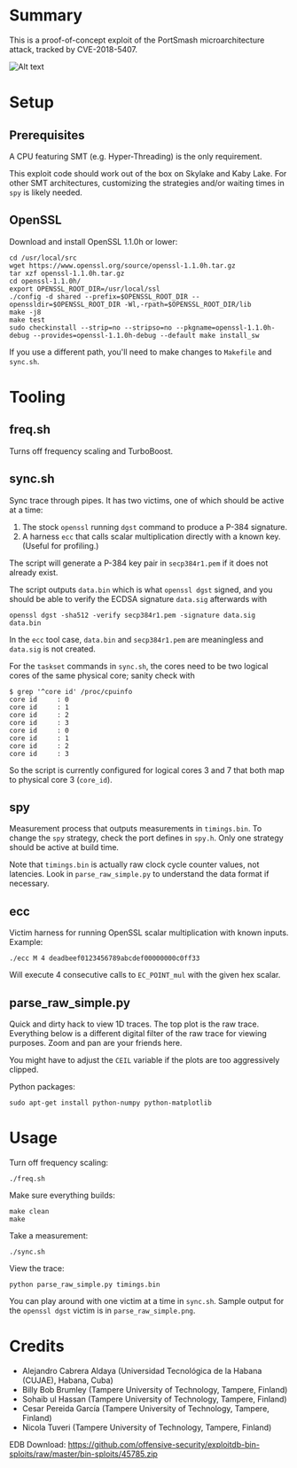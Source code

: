 # Summary

This is a proof-of-concept exploit of the PortSmash microarchitecture attack, tracked by CVE-2018-5407.

![Alt text](parse_raw_simple.png?raw=true "Title")

# Setup

## Prerequisites

A CPU featuring SMT (e.g. Hyper-Threading) is the only requirement.

This exploit code should work out of the box on Skylake and Kaby Lake. For other SMT architectures, customizing the strategies and/or waiting times in `spy` is likely needed.

## OpenSSL

Download and install OpenSSL 1.1.0h or lower:

    cd /usr/local/src
    wget https://www.openssl.org/source/openssl-1.1.0h.tar.gz
    tar xzf openssl-1.1.0h.tar.gz
    cd openssl-1.1.0h/
    export OPENSSL_ROOT_DIR=/usr/local/ssl
    ./config -d shared --prefix=$OPENSSL_ROOT_DIR --openssldir=$OPENSSL_ROOT_DIR -Wl,-rpath=$OPENSSL_ROOT_DIR/lib
    make -j8
    make test
    sudo checkinstall --strip=no --stripso=no --pkgname=openssl-1.1.0h-debug --provides=openssl-1.1.0h-debug --default make install_sw

If you use a different path, you'll need to make changes to `Makefile` and `sync.sh`.

# Tooling

## freq.sh

Turns off frequency scaling and TurboBoost.

## sync.sh

Sync trace through pipes. It has two victims, one of which should be active at a time:

1. The stock `openssl` running `dgst` command to produce a P-384 signature.
2. A harness `ecc` that calls scalar multiplication directly with a known key. (Useful for profiling.)

The script will generate a P-384 key pair in `secp384r1.pem` if it does not already exist.

The script outputs `data.bin` which is what `openssl dgst` signed, and you should be able to verify the ECDSA signature `data.sig` afterwards with

    openssl dgst -sha512 -verify secp384r1.pem -signature data.sig data.bin

In the `ecc` tool case, `data.bin` and `secp384r1.pem` are meaningless and `data.sig` is not created.

For the `taskset` commands in `sync.sh`, the cores need to be two logical cores of the same physical core; sanity check with

    $ grep '^core id' /proc/cpuinfo
    core id		: 0
    core id		: 1
    core id		: 2
    core id		: 3
    core id		: 0
    core id		: 1
    core id		: 2
    core id		: 3

So the script is currently configured for logical cores 3 and 7 that both map to physical core 3 (`core_id`).

## spy

Measurement process that outputs measurements in `timings.bin`. To change the `spy` strategy, check the port defines in `spy.h`. Only one strategy should be active at build time.

Note that `timings.bin` is actually raw clock cycle counter values, not latencies. Look in `parse_raw_simple.py` to understand the data format if necessary.

## ecc

Victim harness for running OpenSSL scalar multiplication with known inputs. Example:

    ./ecc M 4 deadbeef0123456789abcdef00000000c0ff33

Will execute 4 consecutive calls to `EC_POINT_mul` with the given hex scalar.

## parse_raw_simple.py

Quick and dirty hack to view 1D traces. The top plot is the raw trace. Everything below is a different digital filter of the raw trace for viewing purposes. Zoom and pan are your friends here.

You might have to adjust the `CEIL` variable if the plots are too aggressively clipped.

Python packages:

    sudo apt-get install python-numpy python-matplotlib

# Usage

Turn off frequency scaling:

    ./freq.sh

Make sure everything builds:

    make clean
    make

Take a measurement:

    ./sync.sh

View the trace:

    python parse_raw_simple.py timings.bin

You can play around with one victim at a time in `sync.sh`. Sample output for the `openssl dgst` victim is in `parse_raw_simple.png`.

# Credits

* Alejandro Cabrera Aldaya (Universidad Tecnológica de la Habana (CUJAE), Habana, Cuba)
* Billy Bob Brumley (Tampere University of Technology, Tampere, Finland)
* Sohaib ul Hassan (Tampere University of Technology, Tampere, Finland)
* Cesar Pereida García (Tampere University of Technology, Tampere, Finland)
* Nicola Tuveri (Tampere University of Technology, Tampere, Finland)




EDB Download: https://github.com/offensive-security/exploitdb-bin-sploits/raw/master/bin-sploits/45785.zip